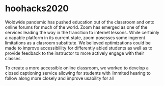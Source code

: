 # hoohacks2020
Woldwide pandemic has pushed education out of the classroom and onto online forums for much of the world.  Zoom has emerged as one of the services leading the way in the transition to internet lessons.  While certainly a capable platform in its current state, zoom posesses some ingerent limitations as a clasroom substitute. We believed optimizations could be made to improve accessiblility for differently abled students as well as to provide feedback to the instructor to more actively engage with their classes.

To create a more accessible online classroom, we worked to develop a closed captioning service allowing for students with limmited hearing to follow along more closely and improve usability for all
